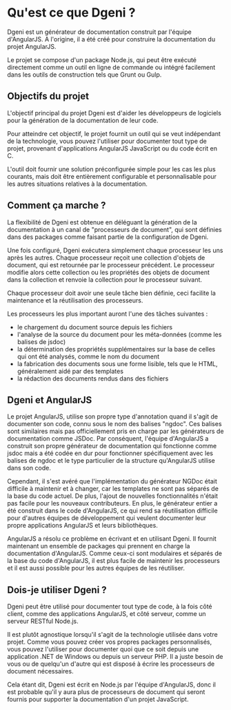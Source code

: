 # Qu'est ce que Dgeni ?

Dgeni est un générateur de documentation construit par l'équipe d'AngularJS. A l'origine, il a été créé pour
construire la documentation du projet AngularJS.

Le projet se compose d'un package Node.js, qui peut être exécuté directement comme un outil en ligne de commande ou
intégré facilement dans les outils de construction tels que Grunt ou Gulp.

## Objectifs du projet

L'objectif principal du projet Dgeni est d'aider les développeurs de logiciels pour la génération de
la documentation de leur code.

Pour atteindre cet objectif, le projet fournit un outil qui se veut indépendant de la technologie,
vous pouvez l'utiliser pour documenter tout type de projet, provenant d'applications AngularJS JavaScript
ou du code écrit en C.

L'outil doit fournir une solution préconfigurée simple pour les cas les plus courants, mais doit être entièrement
configurable et personnalisable pour les autres situations relatives à la documentation.


## Comment ça marche ?

La flexibilité de Dgeni est obtenue en déléguant la génération de la documentation à un canal
de "processeurs de document", qui sont définies dans des packages comme faisant partie de la
configuration de Dgeni.

Une fois configuré, Dgeni exécutera simplement chaque processeur les uns après les autres. Chaque processeur
reçoit une collection d'objets de document, qui est retournée par le processeur précédent. Le processeur
modifie alors cette collection ou les propriétés des objets de document dans la collection et renvoie la
collection pour le processeur suivant.

Chaque processeur doit avoir une seule tâche bien définie, ceci facilite la maintenance et la réutilisation
des processeurs.

Les processeurs les plus important auront l'une des tâches suivantes :

- le chargement du document source depuis les fichiers
- l'analyse de la source du document pour les méta-données (comme les balises de jsdoc)
- la détermination des propriétés supplémentaires sur la base de celles qui ont été analysés, comme
  le nom du document
- la fabrication des documents sous une forme lisible, tels que le HTML, généralement aidé par des templates
- la rédaction des documents rendus dans des fichiers

## Dgeni et AngularJS

Le projet AngularJS, utilise son propre type d'annotation quand il s'agit de documenter son code,
connu sous le nom des balises "ngdoc". Ces balises sont similaires mais pas officiellement pris en charge
par les générateurs de documentation comme JSDoc. Par conséquent, l'équipe d'AngularJS a construit son propre
générateur de documentation qui fonctionne comme jsdoc mais a été codée en dur pour fonctionner spécifiquement
avec les balises de ngdoc et le type particulier de la structure qu'AngularJS utilise dans son code.

Cependant, il s'est avéré que l'implémentation du générateur NGDoc était difficile à maintenir et à changer,
car les templates ne sont pas séparés de la base du code actuel. De plus, l'ajout de nouvelles fonctionnalités
n'était pas facile pour les nouveaux contributeurs. En plus, le générateur entier a été construit dans le code
d'AngularJS, ce qui rend sa réutilisation difficile pour d'autres équipes de développement qui veulent documenter
leur propre applications AngularJS et leurs bibliothèques.

AngularJS a résolu ce problème en écrivant et en utilisant Dgeni. Il fournit maintenant un ensemble de packages qui
prennent en charge la documentation d'AngularJS. Comme ceux-ci sont modulaires et séparés de la base du code d'AngularJS,
il est plus facile de maintenir les processeurs et il est aussi possible pour les autres équipes de les réutiliser.

## Dois-je utiliser Dgeni ?

Dgeni peut être utilisé pour documenter tout type de code, à la fois côté client, comme des applications
AngularJS, et côté serveur, comme un serveur RESTful Node.js.

Il est plutôt agnostique lorsqu'il s'agit de la technologie utilisée dans votre projet. Comme vous
pouvez créer vos propres packages personnalisés, vous pouvez l'utiliser pour documenter quoi que ce soit depuis
une application .NET de Windows ou depuis un serveur PHP. Il a juste besoin de vous ou de quelqu'un d'autre qui
est disposé à écrire les processeurs de document nécessaires.

Cela étant dit, Dgeni est écrit en Node.js par l'équipe d'AngularJS, donc il est probable qu'il y aura
plus de processeurs de document qui seront fournis pour supporter la documentation d'un projet JavaScript.
